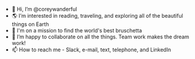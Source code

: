 - 👋 Hi, I’m @coreywanderful
- 🌎 I’m interested in reading, traveling, and exploring all of the beautiful things on Earth
- 🍅 I'm on a mission to find the world's best bruschetta
- 💞️ I’m happy to collaborate on all the things. Team work makes the dream work! 
- 📫 How to reach me - Slack, e-mail, text, telephone, and LinkedIn 

<!---
coreywanderful/coreywanderful is a ✨ special ✨ repository because its `README.md` (this file) appears on your GitHub profile.
You can click the Preview link to take a look at your changes.
--->
